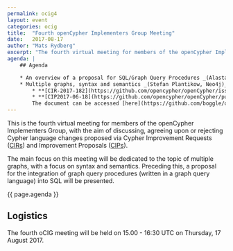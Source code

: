 ```yaml
---
permalink: ocig4
layout: event
categories: ocig
title:  "Fourth openCypher Implementers Group Meeting"
date:   2017-08-17
author: "Mats Rydberg"
excerpt: "The fourth virtual meeting for members of the openCypher Implementers Group."
agenda: |
    ## Agenda

    * An overview of a proposal for SQL/Graph Query Procedures _(Alastair Green, Neo4j)_
    * Multiple graphs, syntax and semantics _(Stefan Plantikow, Neo4j)_
        * **[CIR-2017-182](https://github.com/opencypher/openCypher/issues/182)**: Adding support for multiple graphs
        * **[CIP2017-06-18](https://github.com/opencypher/openCypher/pull/241)**: Extending Cypher to support the construction, transformation and querying of multiple graphs.
        The document can be accessed [here](https://github.com/boggle/openCypher/blob/CIP2017-06-18-multiple-graphs/cip/1.accepted/CIP2017-06-18-multiple-graphs.adoc).
---
```

This is the fourth virtual meeting for members of the openCypher Implementers Group, with the aim of discussing, agreeing upon or rejecting Cypher language changes proposed via Cypher Improvement Requests (<a href="https://github.com/opencypher/openCypher/issues?q=is%3Aopen+is%3Aissue+label%3ACIR" target="_blank">CIRs</a>) and Improvement Proposals (<a href="/cips/" target="_blank">CIPs</a>).

The main focus on this meeting will be dedicated to the topic of multiple graphs, with a focus on syntax and semantics.
Preceding this, a proposal for the integration of graph query procedures (written in a graph query language) into SQL will be presented.

{{ page.agenda }}

## Logistics

The fourth oCIG meeting will be held on 15.00 - 16:30 UTC on Thursday, 17 August 2017.
